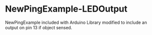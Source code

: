 # NewPingExample-LEDOutput
NewPingExample included with Arduino Library modified to include an output on pin 13 if object sensed.
